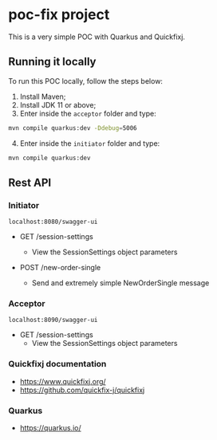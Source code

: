 # poc-fix project

This is a very simple POC with Quarkus and Quickfixj.

## Running it locally

To run this POC locally, follow the steps below:
1. Install Maven;
2. Install JDK 11 or above;
3. Enter inside the `acceptor` folder and type:
```bash
mvn compile quarkus:dev -Ddebug=5006
```

4. Enter inside the `initiator` folder and type:
```bash
mvn compile quarkus:dev
```

## Rest API

### Initiator
```
localhost:8080/swagger-ui
```
- GET /session-settings
  - View the SessionSettings object parameters

- POST /new-order-single
  - Send and extremely simple NewOrderSingle message


### Acceptor
```
localhost:8090/swagger-ui
```
- GET /session-settings
  - View the SessionSettings object parameters


### Quickfixj documentation
- https://www.quickfixj.org/
- https://github.com/quickfix-j/quickfixj


### Quarkus
- https://quarkus.io/
